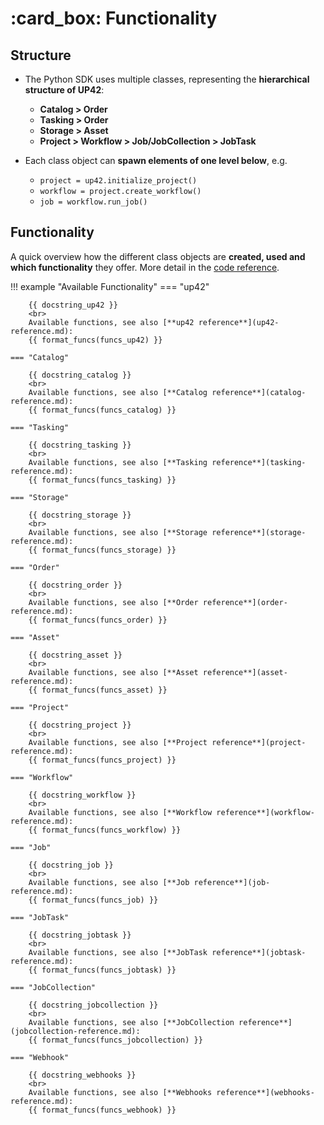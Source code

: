 # :card_box: Functionality

## Structure

- The Python SDK uses multiple classes, representing the **hierarchical structure of UP42**:
    - **Catalog > Order**
    - **Tasking > Order**
    - **Storage > Asset**
    - **Project > Workflow > Job/JobCollection > JobTask**

- Each class object can **spawn elements of one level below**, e.g.
    - `project = up42.initialize_project()`
    - `workflow = project.create_workflow()`
    - `job = workflow.run_job()`


## Functionality

A quick overview how the different class objects are **created, used and which functionality** they offer. More detail
in the [code reference](up42-reference.md).

!!! example "Available Functionality"
    === "up42"

        {{ docstring_up42 }}
        <br>
        Available functions, see also [**up42 reference**](up42-reference.md):
        {{ format_funcs(funcs_up42) }}

    === "Catalog"

        {{ docstring_catalog }}
        <br>
        Available functions, see also [**Catalog reference**](catalog-reference.md):
        {{ format_funcs(funcs_catalog) }}

    === "Tasking"

        {{ docstring_tasking }}
        <br>
        Available functions, see also [**Tasking reference**](tasking-reference.md):
        {{ format_funcs(funcs_tasking) }}

    === "Storage"

        {{ docstring_storage }}
        <br>
        Available functions, see also [**Storage reference**](storage-reference.md):
        {{ format_funcs(funcs_storage) }}
    
    === "Order"

        {{ docstring_order }}
        <br>
        Available functions, see also [**Order reference**](order-reference.md):
        {{ format_funcs(funcs_order) }}
    
    === "Asset"

        {{ docstring_asset }}
        <br>
        Available functions, see also [**Asset reference**](asset-reference.md): 
        {{ format_funcs(funcs_asset) }}

    === "Project"

        {{ docstring_project }}
        <br>
        Available functions, see also [**Project reference**](project-reference.md):
        {{ format_funcs(funcs_project) }}
    
    === "Workflow"

        {{ docstring_workflow }}
        <br>
        Available functions, see also [**Workflow reference**](workflow-reference.md):
        {{ format_funcs(funcs_workflow) }}
        
    === "Job"

        {{ docstring_job }}
        <br>
        Available functions, see also [**Job reference**](job-reference.md):
        {{ format_funcs(funcs_job) }}
        
    === "JobTask"

        {{ docstring_jobtask }}
        <br>
        Available functions, see also [**JobTask reference**](jobtask-reference.md):
        {{ format_funcs(funcs_jobtask) }}
        
    === "JobCollection"

        {{ docstring_jobcollection }}
        <br>
        Available functions, see also [**JobCollection reference**](jobcollection-reference.md):
        {{ format_funcs(funcs_jobcollection) }}

    === "Webhook"

        {{ docstring_webhooks }}
        <br>
        Available functions, see also [**Webhooks reference**](webhooks-reference.md): 
        {{ format_funcs(funcs_webhook) }}
